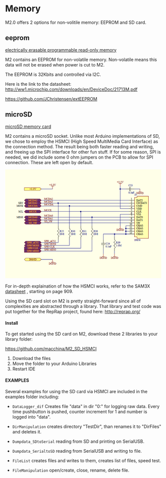 Memory
=========


M2.0 offers 2 options for non-volitile memory: EEPROM and SD card.

## eeprom

[electrically erasable programmable read-only memory](https://en.wikipedia.org/wiki/EEPROM)

M2 contains an EEPROM for non-volatile memory. Non-volatile means this data will not be erased when power is cut to M2.

The EEPROM is 32Kbits and controlled via I2C.

Here is the link to the datasheet: http://ww1.microchip.com/downloads/en/DeviceDoc/21713M.pdf

https://github.com/JChristensen/extEEPROM

## microSD

[microSD memory card](https://en.wikipedia.org/wiki/Secure_Digital)

M2 contains a microSD socket. Unlike most Arduino implementations of SD, we chose to employ the HSMCI (High Speed MultiMedia Card Interface) as the connection method. The result being both faster reading and writing, and freeing up the SPI interface for other fun stuff. If for some reason, SPI is needed, we did include some 0 ohm jumpers on the PCB to allow for SPI connection. These are left open by default.

<img src="/images/SD_card_schematic.png" />

For in-depth explaination of how the HSMCI works, refer to the SAM3X [datasheet](http://www.atmel.com/Images/Atmel-11057-32-bit-Cortex-M3-Microcontroller-SAM3X-SAM3A_Datasheet.pdf) , starting on page 909.

Using the SD card slot on M2 is pretty straight-forward since all of complexities are abstracted through a library. That library and test code was put together for the RepRap project, found here: <http://reprap.org/>

#### Install

To get started using the SD card on M2, download these 2 libraries to your library folder:

https://github.com/macchina/M2_SD_HSMCI

1. Download the files
2. Move the folder to your Arduino Libraries
3. Restart IDE

#### EXAMPLES

Several examples for using the SD card via HSMCI are included in the examples folder including:

* `DataLogger_dif` Creates file "data" in dir "0:" for logging raw data. Every time pushbutton is pushed, counter increment for 1 and number is logged into "data".

* `DirManipulation` creates directory "TestDir", than renames it to "DirFiles" and deletes it.

* `Dumpdata_SDtoSerial` reading from SD and printing on SerialUSB.

* `Dumpdata_SerialtoSD` reading from SerialUSB and writing to file.

* `FileList` creates files and writes to them, creates list of files, speed test.

* `FileManipulation` open/create, close, rename, delete file.

